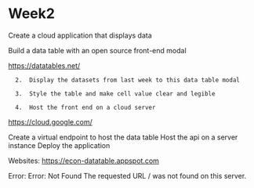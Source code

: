 # Week2


Create a cloud application that displays data 

Build a data table with an open source front-end modal 

https://datatables.net/

      2.  Display the datasets from last week to this data table modal 

      3.  Style the table and make cell value clear and legible 

      4.  Host the front end on a cloud server 

https://cloud.google.com/

Create a virtual endpoint to host the data table 
Host the api on a server instance 
Deploy the application 


Websites:
https://econ-datatable.appspot.com

Error:
Error: Not Found
The requested URL / was not found on this server.
